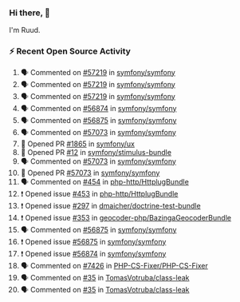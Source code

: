 ### Hi there, 👋

I'm Ruud.
 
### :zap: Recent Open Source Activity

<!--START_SECTION:activity-->
1. 🗣 Commented on [#57219](https://github.com/symfony/symfony/pull/57219#issuecomment-2136812815) in [symfony/symfony](https://github.com/symfony/symfony)
2. 🗣 Commented on [#57219](https://github.com/symfony/symfony/pull/57219#issuecomment-2136745936) in [symfony/symfony](https://github.com/symfony/symfony)
3. 🗣 Commented on [#57219](https://github.com/symfony/symfony/pull/57219#issuecomment-2136742104) in [symfony/symfony](https://github.com/symfony/symfony)
4. 🗣 Commented on [#56874](https://github.com/symfony/symfony/issues/56874#issuecomment-2134519553) in [symfony/symfony](https://github.com/symfony/symfony)
5. 🗣 Commented on [#56875](https://github.com/symfony/symfony/issues/56875#issuecomment-2134517973) in [symfony/symfony](https://github.com/symfony/symfony)
6. 🗣 Commented on [#57073](https://github.com/symfony/symfony/pull/57073#issuecomment-2127146085) in [symfony/symfony](https://github.com/symfony/symfony)
7. 💪 Opened PR [#1865](https://github.com/symfony/ux/pull/1865) in [symfony/ux](https://github.com/symfony/ux)
8. 💪 Opened PR [#12](https://github.com/symfony/stimulus-bundle/pull/12) in [symfony/stimulus-bundle](https://github.com/symfony/stimulus-bundle)
9. 🗣 Commented on [#57073](https://github.com/symfony/symfony/pull/57073#issuecomment-2126875591) in [symfony/symfony](https://github.com/symfony/symfony)
10. 💪 Opened PR [#57073](https://github.com/symfony/symfony/pull/57073) in [symfony/symfony](https://github.com/symfony/symfony)
11. 🗣 Commented on [#454](https://github.com/php-http/HttplugBundle/pull/454#issuecomment-2126444016) in [php-http/HttplugBundle](https://github.com/php-http/HttplugBundle)
12. ❗ Opened issue [#453](https://github.com/php-http/HttplugBundle/issues/453) in [php-http/HttplugBundle](https://github.com/php-http/HttplugBundle)
13. ❗ Opened issue [#297](https://github.com/dmaicher/doctrine-test-bundle/issues/297) in [dmaicher/doctrine-test-bundle](https://github.com/dmaicher/doctrine-test-bundle)
14. ❗ Opened issue [#353](https://github.com/geocoder-php/BazingaGeocoderBundle/issues/353) in [geocoder-php/BazingaGeocoderBundle](https://github.com/geocoder-php/BazingaGeocoderBundle)
15. 🗣 Commented on [#56875](https://github.com/symfony/symfony/issues/56875#issuecomment-2124084723) in [symfony/symfony](https://github.com/symfony/symfony)
16. ❗ Opened issue [#56875](https://github.com/symfony/symfony/issues/56875) in [symfony/symfony](https://github.com/symfony/symfony)
17. ❗ Opened issue [#56874](https://github.com/symfony/symfony/issues/56874) in [symfony/symfony](https://github.com/symfony/symfony)
18. 🗣 Commented on [#7426](https://github.com/PHP-CS-Fixer/PHP-CS-Fixer/issues/7426#issuecomment-2118894915) in [PHP-CS-Fixer/PHP-CS-Fixer](https://github.com/PHP-CS-Fixer/PHP-CS-Fixer)
19. 🗣 Commented on [#35](https://github.com/TomasVotruba/class-leak/issues/35#issuecomment-2110444236) in [TomasVotruba/class-leak](https://github.com/TomasVotruba/class-leak)
20. 🗣 Commented on [#35](https://github.com/TomasVotruba/class-leak/issues/35#issuecomment-2110067492) in [TomasVotruba/class-leak](https://github.com/TomasVotruba/class-leak)
<!--END_SECTION:activity-->
